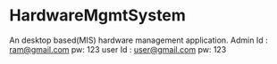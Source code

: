 # HardwareMgmtSystem
An desktop based(MIS) hardware management application.
Admin Id : ram@gmail.com pw: 123
user Id : user@gmail.com pw: 123
